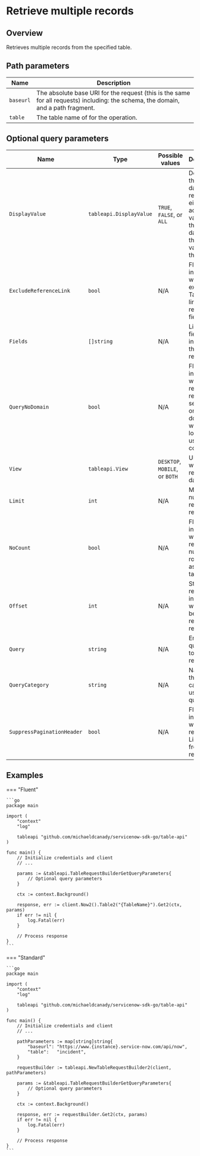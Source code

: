 # Retrieve multiple records

## Overview

Retrieves multiple records from the specified table.

## Path parameters

| Name      | Description                                                                                                                       |
|-----------|-----------------------------------------------------------------------------------------------------------------------------------|
| `baseurl` | The absolute base URI for the request (this is the same for all requests) including: the schema, the domain, and a path fragment. |
| `table`   | The table name of for the operation.                                                                                              |

## Optional query parameters

| Name                       | Type                    | Possible values                | Description                                                                                                               |
|----------------------------|-------------------------|--------------------------------|---------------------------------------------------------------------------------------------------------------------------|
| `DisplayValue`             | `tableapi.DisplayValue` | `TRUE`, `FALSE`, or `ALL`      | Determines the type of data returned, either the actual values from the database or the display values of the fields.     |
| `ExcludeReferenceLink`     | `bool`                  | N/A                            | Flag that indicates whether to exclude Table API links for reference fields.                                              |
| `Fields`                   | `[]string `             | N/A                            | List of fields to include in the response.                                                                                |
| `QueryNoDomain`            | `bool`                  | N/A                            | Flag that indicates whether to restrict the record search to only the domains for which the logged in user is configured. |
| `View`                     | `tableapi.View`         | `DESKTOP`, `MOBILE`, or `BOTH` | UI view for which to render the data.                                                                                     |
| `Limit`                    | `int`                   | N/A                            | Maximum number of records to return.                                                                                      |
| `NoCount`                  | `bool`                  | N/A                            | Flag that indicates whether to return the number of rows in the associated table.                                         |
| `Offset`                   | `int`                   | N/A                            | Starting record index for which to begin retrieving records.                                                              |
| `Query`                    | `string`                | N/A                            | Encoded query used to filter the result set.                                                                              |
| `QueryCategory`            | `string`                | N/A                            | Name of the category to use for queries.                                                                                  |
| `SuppressPaginationHeader` | `bool`                  | N/A                            | Flag that indicates whether to remove the Link header from the response.                                                  |

## Examples

=== "Fluent"

    ```go
    package main

    import (
        "context"
        "log"

        tableapi "github.com/michaeldcanady/servicenow-sdk-go/table-api"
    )

    func main() {
        // Initialize credentials and client
        // ...

        params := &tableapi.TableRequestBuilderGetQueryParameters{
            // Optional query parameters
        }

        ctx := context.Background()

        response, err := client.Now2().Table2("{TableName}").Get2(ctx, params)
        if err != nil {
            log.Fatal(err)
        }

        // Process response
    }
    ```

=== "Standard"

    ```go
    package main

    import (
        "context"
        "log"

        tableapi "github.com/michaeldcanady/servicenow-sdk-go/table-api"
    )

    func main() {
        // Initialize credentials and client
        // ...

        pathParameters := map[string]string{
            "baseurl": "https://www.{instance}.service-now.com/api/now",
            "table":   "incident",
        }

        requestBuilder := tableapi.NewTableRequestBuilder2(client, pathParameters)

        params := &tableapi.TableRequestBuilderGetQueryParameters{
            // Optional query parameters
        }

        ctx := context.Background()

        response, err := requestBuilder.Get2(ctx, params)
        if err != nil {
            log.Fatal(err)
        }

        // Process response
    }
    ```
